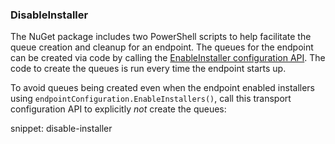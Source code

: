 
### DisableInstaller

The NuGet package includes two PowerShell scripts to help facilitate the queue creation and cleanup for an endpoint. The queues for the endpoint can be created via code by calling the [EnableInstaller configuration API](/nservicebus/operations/installers.md). The code to create the queues is run every time the endpoint starts up.

To avoid queues being created even when the endpoint enabled installers using `endpointConfiguration.EnableInstallers()`, call this transport configuration API to explicitly _not_ create the queues:
 
snippet: disable-installer

